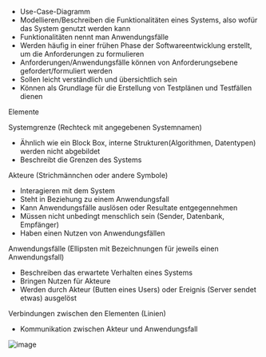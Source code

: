 - Use-Case-Diagramm
- Modellieren/Beschreiben die Funktionalitäten eines Systems, also wofür das System genutzt werden kann
- Funktionalitäten nennt man Anwendungsfälle
- Werden häufig in einer frühen Phase der Softwareentwicklung erstellt, um die Anforderungen zu formulieren
- Anforderungen/Anwendungsfälle können von Anforderungsebene gefordert/formuliert werden
- Sollen leicht verständlich und übersichtlich sein
- Können als Grundlage für die Erstellung von Testplänen und Testfällen dienen


Elemente

Systemgrenze (Rechteck mit angegebenen Systemnamen)

- Ähnlich wie ein Block Box, interne Strukturen(Algorithmen, Datentypen) werden nicht abgebildet
- Beschreibt die Grenzen des Systems

Akteure (Strichmännchen oder andere Symbole)

- Interagieren mit dem System
- Steht in Beziehung zu einem Anwendungsfall
- Kann Anwendungsfälle auslösen oder Resultate entgegennehmen
- Müssen nicht unbedingt menschlich sein (Sender, Datenbank, Empfänger)
- Haben einen Nutzen von Anwendungsfällen

Anwendungsfälle (Ellipsten mit Bezeichnungen für jeweils einen Anwendungsfall)

- Beschreiben das erwartete Verhalten eines Systems
- Bringen Nutzen für Akteure
- Werden durch Akteur (Butten eines Users) oder Ereignis (Server sendet etwas) ausgelöst

Verbindungen zwischen den Elementen (Linien)

- Kommunikation zwischen Akteur und Anwendungsfall

![image](https://user-images.githubusercontent.com/104757507/203077046-84c2c9c0-3e78-489e-86b3-90cfb3367548.png)
